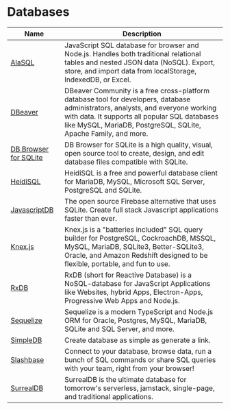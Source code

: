 # Databases

| Name | Description |
| --- | --- |
| [AlaSQL](http://alasql.org/) | JavaScript SQL database for browser and Node.js. Handles both traditional relational tables and nested JSON data (NoSQL). Export, store, and import data from localStorage, IndexedDB, or Excel. |
| [DBeaver](https://dbeaver.io/) | DBeaver Community is a free cross-platform database tool for developers, database administrators, analysts, and everyone working with data. It supports all popular SQL databases like MySQL, MariaDB, PostgreSQL, SQLite, Apache Family, and more. |
| [DB Browser for SQLite](https://sqlitebrowser.org/) | DB Browser for SQLite is a high quality, visual, open source tool to create, design, and edit database files compatible with SQLite. |
| [HeidiSQL](https://www.heidisql.com/) | HeidiSQL is a free and powerful database client for MariaDB, MySQL, Microsoft SQL Server, PostgreSQL and SQLite. |
| [JavascriptDB](https://javascriptdb.com/) | The open source Firebase alternative that uses SQLite. Create full stack Javascript applications faster than ever. |
| [Knex.js](https://knexjs.org/) | Knex.js is a "batteries included" SQL query builder for PostgreSQL, CockroachDB, MSSQL, MySQL, MariaDB, SQLite3, Better-SQLite3, Oracle, and Amazon Redshift designed to be flexible, portable, and fun to use. |
| [RxDB](https://rxdb.info/) | RxDB (short for Reactive Database) is a NoSQL-database for JavaScript Applications like Websites, hybrid Apps, Electron-Apps, Progressive Web Apps and Node.js. |
| [Sequelize](https://sequelize.org/) | Sequelize is a modern TypeScript and Node.js ORM for Oracle, Postgres, MySQL, MariaDB, SQLite and SQL Server, and more. |
| [SimpleDB](https://simpledb.vercel.app/) | Create database as simple as generate a link. |
| [Slashbase](https://slashbase.com/) | Connect to your database, browse data, run a bunch of SQL commands or share SQL queries with your team, right from your browser! |
| [SurrealDB](https://surrealdb.com/) | SurrealDB is the ultimate database for tomorrow's serverless, jamstack, single-page, and traditional applications. |